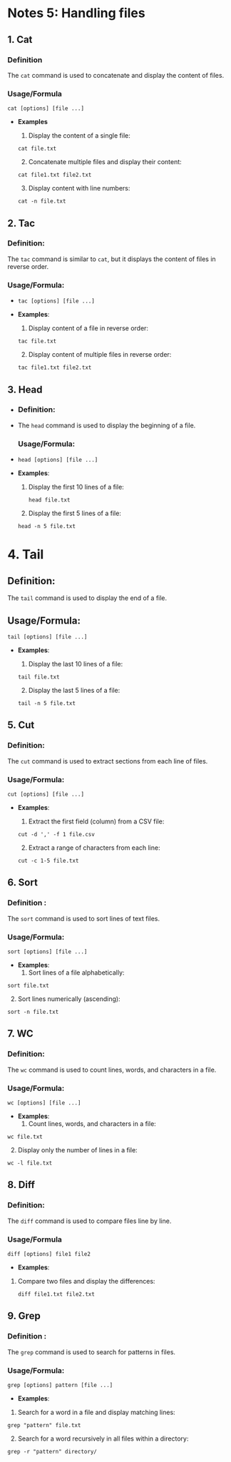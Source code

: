 # Notes 5: Handling files

## 1. Cat

  ### Definition ###
   The `cat` command is used to concatenate and display the content of files.

### Usage/Formula 
 `cat [options] [file ...]`

- **Examples**
  1. Display the content of a single file:
    
    `cat file.txt`
   
  2. Concatenate multiple files and display their content:
  
    `cat file1.txt file2.txt`
    
  3. Display content with line numbers:
    
  `cat -n file.txt`
  

## 2. Tac

 ### Definition: ###
 The `tac` command is similar to `cat`, but it displays the content of files in reverse order.

  ### Usage/Formula: ###
-  `tac [options] [file ...]`

- **Examples**:
  1. Display content of a file in reverse order:
    
    `tac file.txt`
   
  2. Display content of multiple files in reverse order:
   
    `tac file1.txt file2.txt`
  

## 3. Head

- ### Definition: ### 
- The `head` command is used to display the beginning of a file.

  ### Usage/Formula: ###
-  `head [options] [file ...]`

- **Examples**:
  1. Display the first 10 lines of a file:
   
      `head file.txt`
   
  2. Display the first 5 lines of a file:
    
    `head -n 5 file.txt`
   

# 4. Tail

  ## Definition: ##
   The `tail` command is used to display the end of a file.

  ## Usage/Formula: ##
  `tail [options] [file ...]`

- **Examples**:
  1. Display the last 10 lines of a file:
   
    `tail file.txt`
   
  2. Display the last 5 lines of a file:
   
    `tail -n 5 file.txt`
    

## 5. Cut

  ### Definition: ###
   The `cut` command is used to extract sections from each line of files.

  ### Usage/Formula: ###
   `cut [options] [file ...]`

- **Examples**:
  1. Extract the first field (column) from a CSV file:
    
    `cut -d ',' -f 1 file.csv`
   
  2. Extract a range of characters from each line:
    
  `cut -c 1-5 file.txt`
  

## 6. Sort

### Definition :
 The `sort` command is used to sort lines of text files.

 ### Usage/Formula:
  `sort [options] [file ...]`

- **Examples**:
  1. Sort lines of a file alphabetically:
    
`sort file.txt`
    
  2. Sort lines numerically (ascending):
    
`sort -n file.txt`
    

## 7. WC

 ### Definition: 
  The `wc` command is used to count lines, words, and characters in a file.

### Usage/Formula: 
   `wc [options] [file ...]`

- **Examples**:
  1. Count lines, words, and characters in a file:
     
 `wc file.txt`
   
  2. Display only the number of lines in a file:
    
`wc -l file.txt`
 

## 8. Diff

### Definition: 
  The `diff` command is used to compare files line by line.

  ### Usage/Formula 
  `diff [options] file1 file2`

- **Examples**:
1.  Compare two files and display the differences:
     
    `diff file1.txt file2.txt`
    

## 9. Grep

  ### Definition :
   The `grep` command is used to search for patterns in files.

  ### Usage/Formula:
   `grep [options] pattern [file ...]`

- **Examples**:
1. Search for a word in a file and display matching lines:
   
`grep "pattern" file.txt`
    
2. Search for a word recursively in all files within a directory:
  
`grep -r "pattern" directory/`
